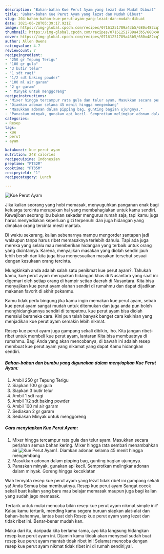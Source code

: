 ```yaml
---
description: "Bahan-bahan Kue Perut Ayam yang lezat dan Mudah Dibuat"
title: "Bahan-bahan Kue Perut Ayam yang lezat dan Mudah Dibuat"
slug: 204-bahan-bahan-kue-perut-ayam-yang-lezat-dan-mudah-dibuat
date: 2021-06-28T05:39:17.921Z
image: https://img-global.cpcdn.com/recipes/07161251789a43b5/680x482cq70/kue-perut-ayam-foto-resep-utama.jpg
thumbnail: https://img-global.cpcdn.com/recipes/07161251789a43b5/680x482cq70/kue-perut-ayam-foto-resep-utama.jpg
cover: https://img-global.cpcdn.com/recipes/07161251789a43b5/680x482cq70/kue-perut-ayam-foto-resep-utama.jpg
author: Allen Owens
ratingvalue: 4.7
reviewcount: 7
recipeingredient:
- "250 gr Tepung Terigu"
- "100 gr gula"
- "3 butir telur"
- "1 sdt ragi"
- "1/2 sdt baking powder"
- "100 ml air garam"
- "2 gr garam"
- " Minyak untuk menggoreng"
recipeinstructions:
- "Mixer hingga tercampur rata gula dan telur ayam. Masukkan secara perlahan semua bahan kering. Mixer hingga rata sembari menambahkan air"
- "Diamkan adonan selama 45 menit hingga mengembang"
- "Masukkan adonan dalam pipping bag, gunting bagian ujungnya."
- "Panaskan minyak, gunakan api kecil. Semprotkan melingkar adonan dalam minyak. Goreng hingga kecoklatan"
categories:
- Resep
tags:
- kue
- perut
- ayam

katakunci: kue perut ayam 
nutrition: 248 calories
recipecuisine: Indonesian
preptime: "PT32M"
cooktime: "PT35M"
recipeyield: "1"
recipecategory: Lunch

---
```



![Kue Perut Ayam](https://img-global.cpcdn.com/recipes/07161251789a43b5/680x482cq70/kue-perut-ayam-foto-resep-utama.jpg)

Jika kalian seorang yang hobi memasak, menyuguhkan panganan enak bagi keluarga tercinta merupakan hal yang membahagiakan untuk kamu sendiri. Kewajiban seorang ibu bukan sekadar mengurus rumah saja, tapi kamu juga harus menyediakan keperluan gizi terpenuhi dan juga hidangan yang dimakan orang tercinta mesti mantab.

Di waktu  sekarang, kalian sebenarnya mampu mengorder santapan jadi walaupun tanpa harus ribet memasaknya terlebih dahulu. Tapi ada juga mereka yang selalu mau memberikan hidangan yang terbaik untuk orang yang dicintainya. Karena, menyajikan masakan yang diolah sendiri jauh lebih bersih dan kita juga bisa menyesuaikan masakan tersebut sesuai dengan kesukaan orang tercinta. 



Mungkinkah anda adalah salah satu penikmat kue perut ayam?. Tahukah kamu, kue perut ayam merupakan hidangan khas di Nusantara yang saat ini digemari oleh setiap orang di hampir setiap daerah di Nusantara. Kita bisa menyajikan kue perut ayam olahan sendiri di rumahmu dan dapat dijadikan makanan favorit di akhir pekanmu.

Kamu tidak perlu bingung jika kamu ingin memakan kue perut ayam, sebab kue perut ayam sangat mudah untuk ditemukan dan juga anda pun boleh menghidangkannya sendiri di tempatmu. kue perut ayam bisa diolah memalui beraneka cara. Kini pun telah banyak banget cara kekinian yang menjadikan kue perut ayam semakin lebih nikmat.

Resep kue perut ayam juga gampang sekali dibikin, lho. Kita jangan ribet-ribet untuk membeli kue perut ayam, lantaran Kita bisa membuatnya di rumahmu. Bagi Anda yang akan mencobanya, di bawah ini adalah resep membuat kue perut ayam yang nikamat yang dapat Kamu hidangkan sendiri.

<!--inarticleads1-->

##### Bahan-bahan dan bumbu yang digunakan dalam menyiapkan Kue Perut Ayam:

1. Ambil 250 gr Tepung Terigu
1. Siapkan 100 gr gula
1. Siapkan 3 butir telur
1. Ambil 1 sdt ragi
1. Ambil 1/2 sdt baking powder
1. Ambil 100 ml air garam
1. Sediakan 2 gr garam
1. Sediakan  Minyak untuk menggoreng




<!--inarticleads2-->

##### Cara menyiapkan Kue Perut Ayam:

1. Mixer hingga tercampur rata gula dan telur ayam. Masukkan secara perlahan semua bahan kering. Mixer hingga rata sembari menambahkan air
<img src="https://img-global.cpcdn.com/steps/ace29b6852a702b3/160x128cq70/kue-perut-ayam-langkah-memasak-1-foto.jpg" alt="Kue Perut Ayam">1. Diamkan adonan selama 45 menit hingga mengembang
1. Masukkan adonan dalam pipping bag, gunting bagian ujungnya.
1. Panaskan minyak, gunakan api kecil. Semprotkan melingkar adonan dalam minyak. Goreng hingga kecoklatan




Wah ternyata resep kue perut ayam yang lezat tidak ribet ini gampang sekali ya! Anda Semua bisa membuatnya. Resep kue perut ayam Sangat cocok sekali buat kalian yang baru mau belajar memasak maupun juga bagi kalian yang sudah jago memasak.

Tertarik untuk mulai mencoba bikin resep kue perut ayam nikmat simple ini? Kalau kamu tertarik, mending kamu segera buruan siapkan alat-alat dan bahan-bahannya, lantas buat deh Resep kue perut ayam yang lezat dan tidak ribet ini. Benar-benar mudah kan. 

Maka dari itu, daripada kita berlama-lama, ayo kita langsung hidangkan resep kue perut ayam ini. Dijamin kamu tiidak akan menyesal sudah buat resep kue perut ayam mantab tidak ribet ini! Selamat mencoba dengan resep kue perut ayam nikmat tidak ribet ini di rumah sendiri,ya!.

